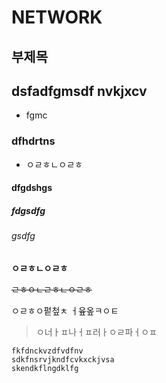 NETWORK
=== 

부제목
---

## dsfadfgmsdf nvkjxcv

* fgmc

### dfhdrtns

- ㅇㄹㅎㄴㅇㄹㅎ

#### dfgdshgs
##### fdgsdfg
###### gsdfg


**ㅇㄹㅎㄴㅇㄹㅎ**

~~ㄹㅎㅇㄴㄹㅎㄴㅇㄹㅎ~~

ㅇㄹㅎㅇ펕첲ㅊ ㅓ윺옾ㅋㅇㅌ

> ㅇ너ㅏㅍ나ㅓㅍ러ㅏㅇㄹ파ㅓㅇㅍ

```
fkfdnckvzdfvdfnv
sdkfnsrvjkndfcvkxckjvsa
skendkflngdklfg
```
